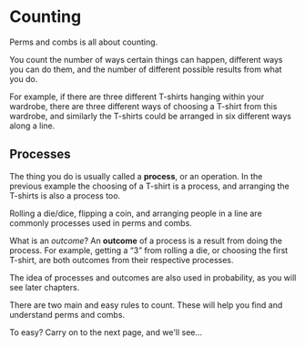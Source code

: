 # Counting

Perms and combs is all about counting.

You count the number of ways certain things can happen, different ways you can do them, and the number of different possible results from what you do.

For example, if there are three different T-shirts hanging within your wardrobe, there are three different ways of choosing a T-shirt from this wardrobe, and similarly the T-shirts could be arranged in six different ways along a line.

## Processes

The thing you do is usually called a **process**, or an operation. In the previous example the choosing of a T-shirt is a process, and arranging the T-shirts is also a process too.

Rolling a die/dice, flipping a coin, and arranging people in a line are commonly processes used in perms and combs.

What is an *outcome*? An **outcome** of a process is a result from doing the process. For example, getting a “3” from rolling a die, or choosing the first T-shirt, are both outcomes from their respective processes.

The idea of processes and outcomes are also used in probability, as you will see later chapters.

There are two main and easy rules to count. These will help you find and understand perms and combs.

To easy? Carry on to the next page, and we'll see...
